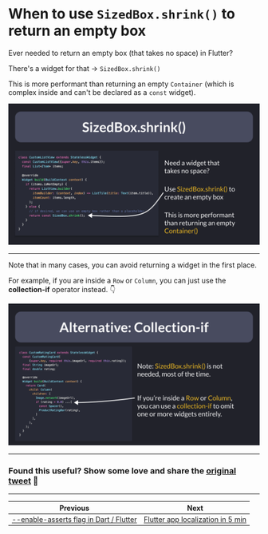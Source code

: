 # When to use `SizedBox.shrink()` to return an empty box

Ever needed to return an empty box (that takes no space) in Flutter?

There's a widget for that → `SizedBox.shrink()`

This is more performant than returning an empty `Container` (which is complex inside and can't be declared as a `const` widget).

![](069.1-sizedbox-shrink.png)

---

Note that in many cases, you can avoid returning a widget in the first place.

For example, if you are inside a `Row` or `Column`, you can just use the **collection-if** operator instead. 👇

![](069.2-collection-if.png)

---

### Found this useful? Show some love and share the [original tweet](https://twitter.com/biz84/status/1572962423702786050) 🙏

---

| Previous | Next |
| -------- | ---- |
| [--enable-asserts flag in Dart / Flutter](../0068-enable-asserts-flag/index.md) | [Flutter app localization in 5 min](../0070-localizations/index.md) |
